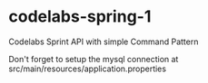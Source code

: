 # codelabs-spring-1
Codelabs Sprint API with simple Command Pattern

Don't forget to setup the mysql connection at src/main/resources/application.properties
